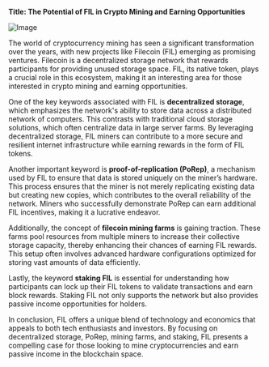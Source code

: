 **Title: The Potential of FIL in Crypto Mining and Earning Opportunities**

![Image](https://github.com/user-attachments/assets/31692037-0104-4703-abd1-696b6a7dd41b)

The world of cryptocurrency mining has seen a significant transformation over the years, with new projects like Filecoin (FIL) emerging as promising ventures. Filecoin is a decentralized storage network that rewards participants for providing unused storage space. FIL, its native token, plays a crucial role in this ecosystem, making it an interesting area for those interested in crypto mining and earning opportunities.

One of the key keywords associated with FIL is **decentralized storage**, which emphasizes the network's ability to store data across a distributed network of computers. This contrasts with traditional cloud storage solutions, which often centralize data in large server farms. By leveraging decentralized storage, FIL miners can contribute to a more secure and resilient internet infrastructure while earning rewards in the form of FIL tokens.

Another important keyword is **proof-of-replication (PoRep)**, a mechanism used by FIL to ensure that data is stored uniquely on the miner’s hardware. This process ensures that the miner is not merely replicating existing data but creating new copies, which contributes to the overall reliability of the network. Miners who successfully demonstrate PoRep can earn additional FIL incentives, making it a lucrative endeavor.

Additionally, the concept of **filecoin mining farms** is gaining traction. These farms pool resources from multiple miners to increase their collective storage capacity, thereby enhancing their chances of earning FIL rewards. This setup often involves advanced hardware configurations optimized for storing vast amounts of data efficiently.

Lastly, the keyword **staking FIL** is essential for understanding how participants can lock up their FIL tokens to validate transactions and earn block rewards. Staking FIL not only supports the network but also provides passive income opportunities for holders.

In conclusion, FIL offers a unique blend of technology and economics that appeals to both tech enthusiasts and investors. By focusing on decentralized storage, PoRep, mining farms, and staking, FIL presents a compelling case for those looking to mine cryptocurrencies and earn passive income in the blockchain space.